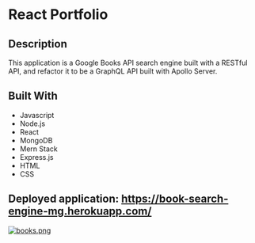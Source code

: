 # React Portfolio

## Description 
This application is a Google Books API search engine built with a RESTful API, and refactor it to be a GraphQL API built with Apollo Server.

## Built With
* Javascript
* Node.js
* React
* MongoDB
* Mern Stack
* Express.js
* HTML
* CSS


## Deployed application: https://book-search-engine-mg.herokuapp.com/

[![books.png](https://i.postimg.cc/xCQQ7N3Y/books.png)](https://postimg.cc/CZc9n126)
